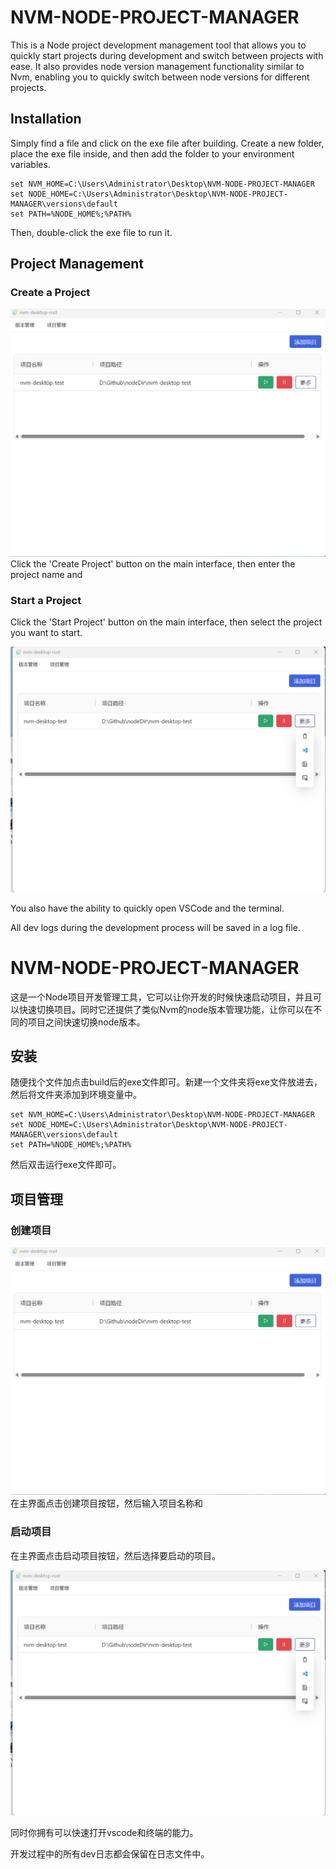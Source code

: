  # NVM-NODE-PROJECT-MANAGER

This is a Node project development management tool that allows you to quickly start projects during development and switch between projects with ease. It also provides node version management functionality similar to Nvm, enabling you to quickly switch between node versions for different projects.

## Installation
Simply find a file and click on the exe file after building. Create a new folder, place the exe file inside, and then add the folder to your environment variables.

```
set NVM_HOME=C:\Users\Administrator\Desktop\NVM-NODE-PROJECT-MANAGER
set NODE_HOME=C:\Users\Administrator\Desktop\NVM-NODE-PROJECT-MANAGER\versions\default
set PATH=%NODE_HOME%;%PATH%
```

Then, double-click the exe file to run it.

## Project Management
### Create a Project
![image](./readme/1.png)
Click the 'Create Project' button on the main interface, then enter the project name and

### Start a Project
Click the 'Start Project' button on the main interface, then select the project you want to start.

![image](./readme/2.png)

You also have the ability to quickly open VSCode and the terminal.

All dev logs during the development process will be saved in a log file.

# NVM-NODE-PROJECT-MANAGER

这是一个Node项目开发管理工具，它可以让你开发的时候快速启动项目，并且可以快速切换项目。同时它还提供了类似Nvm的node版本管理功能，让你可以在不同的项目之间快速切换node版本。

## 安装
随便找个文件加点击build后的exe文件即可。新建一个文件夹将exe文件放进去，然后将文件夹添加到环境变量中。

```
set NVM_HOME=C:\Users\Administrator\Desktop\NVM-NODE-PROJECT-MANAGER
set NODE_HOME=C:\Users\Administrator\Desktop\NVM-NODE-PROJECT-MANAGER\versions\default
set PATH=%NODE_HOME%;%PATH%
```

然后双击运行exe文件即可。

## 项目管理
### 创建项目
![image](./readme/1.png)
在主界面点击创建项目按钮，然后输入项目名称和
### 启动项目
在主界面点击启动项目按钮，然后选择要启动的项目。

![image](./readme/2.png)

同时你拥有可以快速打开vscode和终端的能力。

开发过程中的所有dev日志都会保留在日志文件中。

